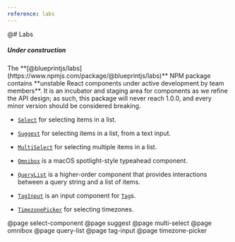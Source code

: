 ```yaml
---
reference: labs
---
```


@# Labs

<div class="pt-callout pt-intent-warning pt-icon-info-sign">
    <h5>Under construction</h5>
    The **[@blueprintjs/labs](https://www.npmjs.com/package/@blueprintjs/labs)** NPM package contains **unstable React components under active development by team members**. It is an incubator and staging area for components as we refine the API design; as such, this package will never reach 1.0.0, and every minor version should be considered breaking.
</div>

- [`Select`](#labs/select-component) for selecting items in a list.

- [`Suggest`](#labs/suggest) for selecting items in a list, from a text input.

- [`MultiSelect`](#labs/multi-select) for selecting multiple items in a list.

- [`Omnibox`](#labs/omnibox) is a macOS spotlight-style typeahead component.

- [`QueryList`](#labs/query-list) is a higher-order component that provides interactions between a query string and a list of items.

- [`TagInput`](#labs/tag-input) is an input component for [`Tag`](#core/components/tag)s.

- [`TimezonePicker`](#labs/timezone-picker) for selecting timezones.

@page select-component
@page suggest
@page multi-select
@page omnibox
@page query-list
@page tag-input
@page timezone-picker
